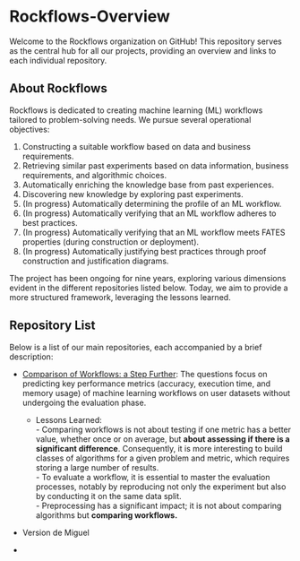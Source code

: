 # Rockflows-Overview
Welcome to the Rockflows organization on GitHub! This repository serves as the central hub for all our projects, providing an overview and links to each individual repository.

## About Rockflows
Rockflows is dedicated to creating machine learning (ML) workflows tailored to problem-solving needs. We pursue several operational objectives:
1. Constructing a suitable workflow based on data and business requirements.
2. Retrieving similar past experiments based on data information, business requirements, and algorithmic choices.
3. Automatically enriching the knowledge base from past experiences.
4. Discovering new knowledge by exploring past experiments.
5. (In progress) Automatically determining the profile of an ML workflow.
6. (In progress) Automatically verifying that an ML workflow adheres to best practices.
7. (In progress) Automatically verifying that an ML workflow meets FATES properties (during construction or deployment).
8. (In progress) Automatically justifying best practices through proof construction and justification diagrams.

The project has been ongoing for nine years, exploring various dimensions evident in the different repositories listed below. Today, we aim to provide a more structured framework, leveraging the lessons learned.

## Repository List

Below is a list of our main repositories, each accompanied by a brief description:

- [Comparison of Workflows: a Step Further](https://github.com/ROCKFlows/experiments-public/tree/master): The questions focus on predicting key performance metrics (accuracy, execution time, and memory usage) of machine learning workflows on user datasets without undergoing the evaluation phase.
    - Lessons Learned:  
            - Comparing workflows is not about testing if one metric has a better value, whether once or on average, but **about assessing if there is a significant difference**. Consequently, it is more interesting to build classes of algorithms for a given problem and metric, which requires storing a large number of results.  
          - To evaluate a workflow, it is essential to master the evaluation processes, notably by reproducing not only the experiment but also by conducting it on the same data split.  
          - Preprocessing has a significant impact; it is not about comparing algorithms but **comparing workflows.**

- Version de Miguel
- 
